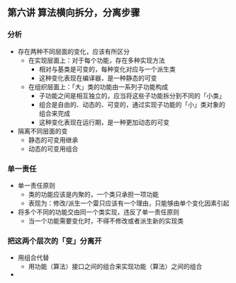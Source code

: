 ## 第六讲 算法横向拆分，分离步骤

### 分析

- 存在两种不同层面的变化，应该有所区分
  - 在实现层面上：对于每个功能，存在多种实现方法
    - 相对与基类是可变的，每种变化对应与一个派生类
    - 这种变化表现在编译器，是一种静态的可变
  - 在组织层面上：「大」类的功能由一系列子功能构成
    - 子功能之间是相互独立的，应当将这些子功能拆分到不同的「小类」
    - 组合是自由的、动态的、可变的，通过实现子功能的「小」类对象的组合来完成
    - 这种变化表现在运行期，是一种更加动态的可变
- 隔离不同层面的变
  - 静态的可变用继承
  - 动态的可变用组合

### 单一责任

- 单一责任原则
  - 类的功能应该是内聚的，一个类只承担一项功能
  - 表现为：修改/派生一个雷只应该有一个理由，只能够由单个变化因素引起
- 将多个不同的功能交由同一个类实现，违反了单一责任原则
  - 当一个功能需要变化时，不得不修改或者派生新的实现类

### 把这两个层次的「变」分离开

- 用组合代替
  - 用功能（算法）接口之间的组合来实现功能（算法）之间的组合
- 